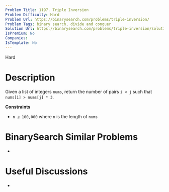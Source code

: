 ```yaml
---
Problem Title: 1197. Triple Inversion
Problem Difficulty: Hard
Problem Url: https://binarysearch.com/problems/triple-inversion/
Problem Tags: binary search, divide and conquer
Solution Url: https://binarysearch.com/problems/triple-inversion/solutions/
IsPremium: No
Companies: 
IsTemplate: No
---
```


<span style="color: ;">Hard</span>

# Description

Given a list of integers `nums`, return the number of pairs `i < j` such that `nums[i] > nums[j] * 3`.

**Constraints**
- `n ≤ 100,000` where `n` is the length of `nums`

# BinarySearch Similar Problems

- []()

# Useful Discussions

- []()
